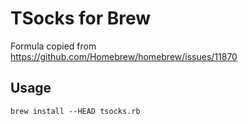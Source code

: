 # TSocks for Brew

Formula copied from https://github.com/Homebrew/homebrew/issues/11870

## Usage

```
brew install --HEAD tsocks.rb
```

